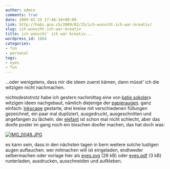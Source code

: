 ```yaml
---
author: admin
comments: true
date: 2009-02-25 17:48:34+00:00
link: http://habi.gna.ch/2009/02/25/ich-wunscht-ich-war-kreativ/
slug: ich-wunscht-ich-war-kreativ
title: ich wünscht' ich wär kreativ...
wordpress_id: 1664
categories:
- fun
- personal
tags:
- eyes
- fun
---
```


...oder wenigstens, dass mir die ideen zuerst kämen, dann müsst' ich die witzigen nicht nachmachen.




nichtsdestotrotz habe ich gestern nachmittag eine von [katie sokoler](http://colormekatie.blogspot.com/)s witzigen ideen nachgebaut, nämlich diejenige der [papieraugen](http://colormekatie.blogspot.com/2009/01/tuesday_27.html). ganz einfach: [inkscape](http://www.inkscape.org/) gestarte, drei kreise mit verschiedenen füllungen gezeichnet, ein paar mal dupliziert, ausgedruckt, ausgeschnitten und angefangen zu lächeln. der [elefant](http://habi.gna.ch/2009/02/24/silly-elephant/) ist schon mal nicht schlecht, aber das doofe poster im gang noch ein bisschen doofer machen, das hat doch was:




[![IMG_0048.JPG](http://habi.gna.ch/wp-content/uploads/2009/02/img-00481.jpg)](http://habi.gna.ch/wp-content/uploads/2009/02/img-0048.jpg)


  



es kann sein, dass in den nächsten tagen in bern weitere solche lustigen augen auftauchen. wer mitmachen will ist eingeladen, endtweder selbermachen oder vorlage hier als [eyes.svg](http://habi.gna.ch/wp-content/uploads/2009/02/eyes.svg) (28 kB) oder [eyes.pdf](http://habi.gna.ch/wp-content/uploads/2009/02/eyes.pdf) (3 kB) runterladen, ausdrucken, ausschneiden und aufkleben.



